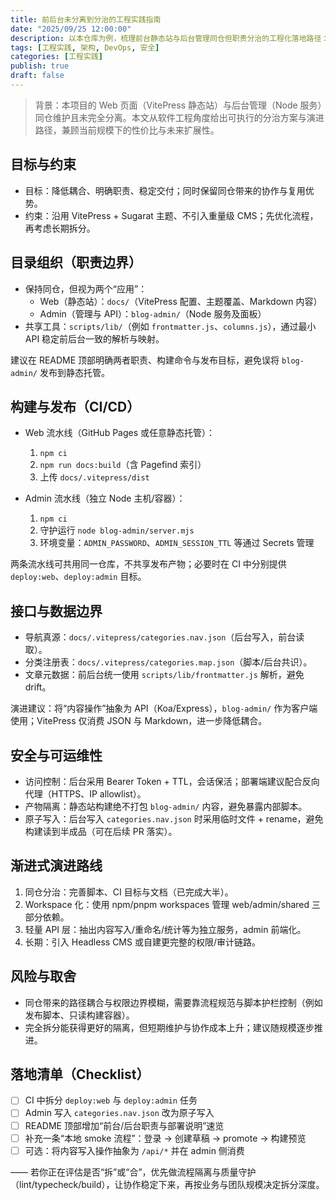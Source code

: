 ```yaml
---
title: 前后台未分离到分治的工程实践指南
date: "2025/09/25 12:00:00"
description: 以本仓库为例，梳理前台静态站与后台管理同仓但职责分治的工程化落地路径：目录组织、构建与发布、接口边界、安全与演进路线。
tags: [工程实践, 架构, DevOps, 安全]
categories: [工程实践]
publish: true
draft: false
---
```


> 背景：本项目的 Web 页面（VitePress 静态站）与后台管理（Node 服务）同仓维护且未完全分离。本文从软件工程角度给出可执行的分治方案与演进路径，兼顾当前规模下的性价比与未来扩展性。

## 目标与约束

- 目标：降低耦合、明确职责、稳定交付；同时保留同仓带来的协作与复用优势。
- 约束：沿用 VitePress + Sugarat 主题、不引入重量级 CMS；先优化流程，再考虑长期拆分。

## 目录组织（职责边界）

- 保持同仓，但视为两个“应用”：
  - Web（静态站）：`docs/`（VitePress 配置、主题覆盖、Markdown 内容）
  - Admin（管理与 API）：`blog-admin/`（Node 服务及面板）
- 共享工具：`scripts/lib/`（例如 `frontmatter.js`、`columns.js`），通过最小 API 稳定前后台一致的解析与映射。

建议在 README 顶部明确两者职责、构建命令与发布目标，避免误将 `blog-admin/` 发布到静态托管。

## 构建与发布（CI/CD）

- Web 流水线（GitHub Pages 或任意静态托管）：
  1) `npm ci`
  2) `npm run docs:build`（含 Pagefind 索引）
  3) 上传 `docs/.vitepress/dist`

- Admin 流水线（独立 Node 主机/容器）：
  1) `npm ci`
  2) 守护运行 `node blog-admin/server.mjs`
  3) 环境变量：`ADMIN_PASSWORD`、`ADMIN_SESSION_TTL` 等通过 Secrets 管理

两条流水线可共用同一仓库，不共享发布产物；必要时在 CI 中分别提供 `deploy:web`、`deploy:admin` 目标。

## 接口与数据边界

- 导航真源：`docs/.vitepress/categories.nav.json`（后台写入，前台读取）。
- 分类注册表：`docs/.vitepress/categories.map.json`（脚本/后台共识）。
- 文章元数据：前后台统一使用 `scripts/lib/frontmatter.js` 解析，避免 drift。

演进建议：将“内容操作”抽象为 API（Koa/Express），`blog-admin/` 作为客户端使用；VitePress 仅消费 JSON 与 Markdown，进一步降低耦合。

## 安全与可运维性

- 访问控制：后台采用 Bearer Token + TTL，会话保活；部署端建议配合反向代理（HTTPS、IP allowlist）。
- 产物隔离：静态站构建绝不打包 `blog-admin/` 内容，避免暴露内部脚本。
- 原子写入：后台写入 `categories.nav.json` 时采用临时文件 + rename，避免构建读到半成品（可在后续 PR 落实）。

## 渐进式演进路线

1) 同仓分治：完善脚本、CI 目标与文档（已完成大半）。
2) Workspace 化：使用 npm/pnpm workspaces 管理 web/admin/shared 三部分依赖。
3) 轻量 API 层：抽出内容写入/重命名/统计等为独立服务，admin 前端化。
4) 长期：引入 Headless CMS 或自建更完整的权限/审计链路。

## 风险与取舍

- 同仓带来的路径耦合与权限边界模糊，需要靠流程规范与脚本护栏控制（例如发布脚本、只读构建容器）。
- 完全拆分能获得更好的隔离，但短期维护与协作成本上升；建议随规模逐步推进。

## 落地清单（Checklist）

- [ ] CI 中拆分 `deploy:web` 与 `deploy:admin` 任务
- [ ] Admin 写入 `categories.nav.json` 改为原子写入
- [ ] README 顶部增加“前台/后台职责与部署说明”速览
- [ ] 补充一条“本地 smoke 流程”：登录 → 创建草稿 → promote → 构建预览
- [ ] 可选：将内容写入操作抽象为 `/api/*` 并在 admin 侧消费

—— 若你正在评估是否“拆”或“合”，优先做流程隔离与质量守护（lint/typecheck/build），让协作稳定下来，再按业务与团队规模决定拆分深度。

